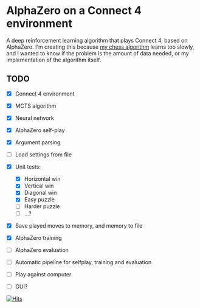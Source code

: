# AlphaZero on a Connect 4 environment

A deep reinforcement learning algorithm that plays Connect 4, based on AlphaZero. I'm creating this because [my chess algorithm](https://github.com/zjeffer/chess-deep-rl-cpp) learns too slowly, and I wanted to know if the problem is the amount of data needed, or my implementation of the algorithm itself.

## TODO

* [X] Connect 4 environment
* [X] MCTS algorithm
* [X] Neural network
* [X] AlphaZero self-play
* [X] Argument parsing
* [ ] Load settings from file
* [X] Unit tests:
  * [X] Horizontal win
  * [X] Vertical win
  * [X] Diagonal win
  * [X] Easy puzzle
  * [ ] Harder puzzle
  * [ ] ...?
* [X] Save played moves to memory, and memory to file
* [X] AlphaZero training
* [ ] AlphaZero evaluation
* [ ] Automatic pipeline for selfplay, training and evaluation
* [ ] Play against computer
* [ ] GUI?


[![Hits](https://hits.seeyoufarm.com/api/count/incr/badge.svg?url=https%3A%2F%2Fgithub.com%2Fzjeffer%2Fconnect4-deep-rl&count_bg=%235E81AC&title_bg=%23555555&icon=&icon_color=%235E81AC&title=hits&edge_flat=false)](https://hits.seeyoufarm.com)

